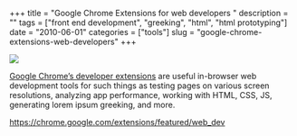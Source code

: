 +++
title = "Google Chrome Extensions for web developers "
description = ""
tags = ["front end development", "greeking", "html", "html prototyping"]
date = "2010-06-01"
categories = ["tools"]
slug = "google-chrome-extensions-web-developers"
+++


<div class="tool-screenshot mb1"><a href="https://chrome.google.com/extensions/featured/web_dev"><img id="bluga-thumbnail-2805" class="bluga-thumbnail custom" src="//konigi.com/media/bluga/
wt52311ddf9a9d2_custom.jpg"/></a></div><p><a href="https://chrome.google.com/extensions/featured/web_dev">Google Chrome’s developer extensions</a> are useful in-browser web development tools for such things as testing pages on various screen resolutions, analyzing app performance, working with HTML, CSS, JS, generating lorem ipsum greeking, and more.</p>

  
<p><a href="https://chrome.google.com/extensions/featured/web_dev">https://chrome.google.com/extensions/featured/web_dev</a></p>
      
